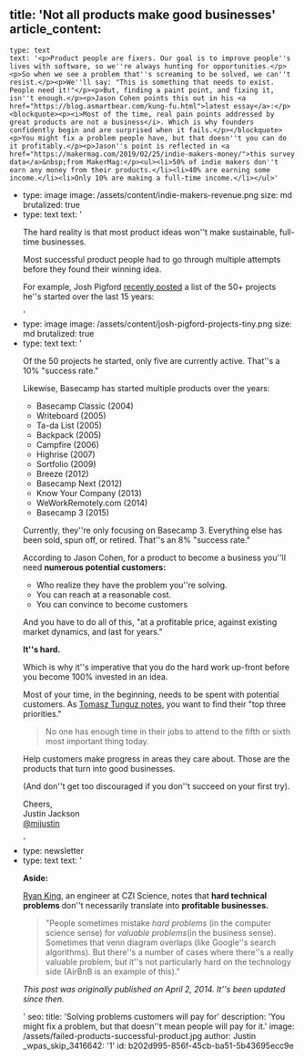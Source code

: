 title: 'Not all products make good businesses'
article_content:
  -
    type: text
    text: '<p>Product people are fixers. Our goal is to improve people''s lives with software, so we''re always hunting for opportunities.</p><p>So when we see a problem that''s screaming to be solved, we can''t resist.</p><p>We''ll say: "This is something that needs to exist. People need it!"</p><p>But, finding a paint point, and fixing it, isn''t enough.</p><p>Jason Cohen points this out in his <a href="https://blog.asmartbear.com/kung-fu.html">latest essay</a>:</p><blockquote><p><i>Most of the time, real pain points addressed by great products are not a business</i>. Which is why founders confidently begin and are surprised when it fails.</p></blockquote><p>You might fix a problem people have, but that doesn''t you can do it profitably.</p><p>Jason''s point is reflected in <a href="https://makermag.com/2019/02/25/indie-makers-money/">this survey data</a>&nbsp;from MakerMag:</p><ul><li>50% of indie makers don''t earn any money from their products.</li><li>40% are earning some income.</li><li>Only 10% are making a full-time income.</li></ul>'
  -
    type: image
    image: /assets/content/indie-makers-revenue.png
    size: md
    brutalized: true
  -
    type: text
    text: '<p>The hard reality is that most product ideas won''t make sustainable, full-time businesses.</p><p>Most successful product people had to go through multiple attempts before they found their winning idea.</p><p>For example, Josh Pigford <a href="https://joshpigford.com/projects">recently posted</a> a list of the 50+ projects he''s started over the last 15 years:</p>'
  -
    type: image
    image: /assets/content/josh-pigford-projects-tiny.png
    size: md
    brutalized: true
  -
    type: text
    text: '<p>Of the 50 projects he started, only five are currently active. That''s a 10% "success rate."</p><p>Likewise, Basecamp has started multiple products over the years:</p><ul><li>Basecamp Classic (2004)<br></li><li>Writeboard (2005)</li><li>Ta-da List (2005)</li><li>Backpack (2005)</li><li>Campfire (2006)</li><li>Highrise (2007)</li><li>Sortfolio (2009)</li><li>Breeze (2012)</li><li>Basecamp Next (2012)</li><li>Know Your Company (2013)</li><li>WeWorkRemotely.com (2014)</li><li>Basecamp 3 (2015)</li></ul><p>Currently, they''re only focusing on Basecamp 3. Everything else has been sold, spun off, or retired. That''s an 8% "success rate."</p><p>According to Jason Cohen, for a product to become a business you''ll need <b>numerous potential customers:</b></p><ul><li>Who realize they have the problem you''re solving.<br></li><li>You can reach at a reasonable cost.</li><li>You can convince to become customers</li></ul><p>And you have to do all of this, "at a profitable price, against existing market dynamics, and last for years."</p><p><b>It''s hard.</b></p><p>Which is why it''s imperative that you do the hard work up-front before you become 100% invested in an idea.</p><p>Most of your time, in the beginning, needs to be spent with potential customers. As <a href="https://tomtunguz.com/competitive-questions">Tomasz Tunguz notes</a>, you want to find their "top three priorities."&nbsp;</p><blockquote><p>No one has enough time in their jobs to attend to the fifth or sixth most important thing today.</p></blockquote><p>Help customers make progress in areas they care about. Those are the products that turn into good businesses.</p><p>(And don''t get too discouraged if you don''t succeed on your first try).</p><p>Cheers,<br>Justin Jackson<br><a href="https://twitter.com/mijustin">@mijustin</a></p>'
  -
    type: newsletter
  -
    type: text
    text: '<p><b>Aside: </b></p><p><a href="https://twitter.com/rk">Ryan King</a>, an engineer at CZI Science, notes that <b>hard technical problems </b>don''t necessarily translate into <b>profitable businesses.&nbsp;</b></p><blockquote><p>"People sometimes mistake <i>hard problems</i> (in the computer science sense) for <i>valuable problems</i>(in the business sense). Sometimes that venn diagram overlaps (like Google''s search algorithms). But there''s a number of cases where there''s a really valuable problem, but it''s not particularly hard on the technology side (AirBnB is an example of this)."</p></blockquote><p><i>This post was originally published on April 2, 2014. It''s been updated since then.</i></p>'
seo:
  title: 'Solving problems customers will pay for'
  description: 'You might fix a problem, but that doesn''t mean people will pay for it.'
  image: /assets/failed-products-successful-product.jpg
author: Justin
_wpas_skip_3416642: '1'
id: b202d995-856f-45cb-ba51-5b43695ecc9e
